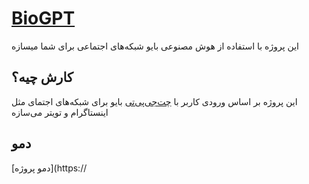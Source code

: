 # [BioGPT](https://www.bio.ehsanghaffarii.ir/)

این پروژه با استفاده از هوش مصنوعی بایو شبکه‌های اجتماعی برای شما  میسازه

## کارش چیه؟

این پروژه بر اساس ورودی کاربر با  [چت‌جی‌پی‌تی](https://openai.com/api/)  بایو برای شبکه‌های اجتمای مثل اینستاگرام و تویتر می‌سازه

## دمو

[دمو پروژه](https://